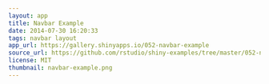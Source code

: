 ```yaml
---
layout: app
title: Navbar Example
date: 2014-07-30 16:20:33
tags: navbar layout
app_url: https://gallery.shinyapps.io/052-navbar-example
source_url: https://github.com/rstudio/shiny-examples/tree/master/052-navbar-example
license: MIT
thumbnail: navbar-example.png
---
```


